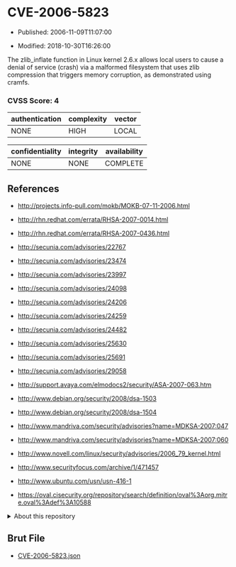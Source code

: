 # CVE-2006-5823

- Published: 2006-11-09T11:07:00

- Modified: 2018-10-30T16:26:00

The zlib_inflate function in Linux kernel 2.6.x allows local users to cause a denial of service (crash) via a malformed filesystem that uses zlib compression that triggers memory corruption, as demonstrated using cramfs.

### CVSS Score: **4**

| authentication | complexity | vector |
| --- | --- | --- |
| NONE | HIGH | LOCAL |

| confidentiality | integrity | availability |
| --- | --- | --- |
| NONE | NONE | COMPLETE |

## References

* http://projects.info-pull.com/mokb/MOKB-07-11-2006.html

* http://rhn.redhat.com/errata/RHSA-2007-0014.html

* http://rhn.redhat.com/errata/RHSA-2007-0436.html

* http://secunia.com/advisories/22767

* http://secunia.com/advisories/23474

* http://secunia.com/advisories/23997

* http://secunia.com/advisories/24098

* http://secunia.com/advisories/24206

* http://secunia.com/advisories/24259

* http://secunia.com/advisories/24482

* http://secunia.com/advisories/25630

* http://secunia.com/advisories/25691

* http://secunia.com/advisories/29058

* http://support.avaya.com/elmodocs2/security/ASA-2007-063.htm

* http://www.debian.org/security/2008/dsa-1503

* http://www.debian.org/security/2008/dsa-1504

* http://www.mandriva.com/security/advisories?name=MDKSA-2007:047

* http://www.mandriva.com/security/advisories?name=MDKSA-2007:060

* http://www.novell.com/linux/security/advisories/2006_79_kernel.html

* http://www.securityfocus.com/archive/1/471457

* http://www.ubuntu.com/usn/usn-416-1

* https://oval.cisecurity.org/repository/search/definition/oval%3Aorg.mitre.oval%3Adef%3A10588

<details>
<summary>About this repository</summary> 

  This repository is part of the project [Live Hack CVE](https://github.com/Live-Hack-CVE). Main website can be found [www.live-hack.org](https://www.live-hack.org) 
  
  Made by [Sn0wAlice](https://github.com/Sn0wAlice) for the people that care about security and need to have a feed of the latest CVEs. Hope you enjoy it, don't forget to star the repo and follow me on [Twitter](https://twitter.com/Sn0wAlice) and [Github](https://github.com/Sn0wAlice). And that is my [personnal website](https://www.alice-snow.me/)

  - [Home Page](https://github.com/Live-Hack-CVE)
  - [Framework](https://github.com/Live-Hack-CVE/cve-framework)
  - [CVE database](https://github.com/Live-Hack-CVE/full_database)
  - [Changelog](https://github.com/Live-Hack-CVE/Changelog)
</details>

## Brut File

* [CVE-2006-5823.json](https://raw.githubusercontent.com/Live-Hack-CVE/full_database/main/cves/2006/CVE-2006-5823.json)

